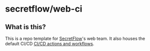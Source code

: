 # secretflow/web-ci

## What is this?

This is a repo template for [SecretFlow]'s web team. It also houses the default CI/CD [CI/CD actions and workflows][ci-setup].

[SecretFlow]: https://www.secretflow.org.cn
[ci-setup]: ./.github/actions
